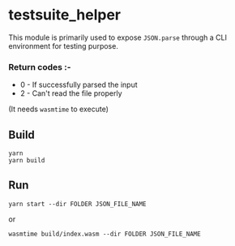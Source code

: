 # testsuite_helper

This module is primarily used to expose `JSON.parse` through a CLI environment for testing purpose.

### Return codes :-
- 0 - If successfully parsed the input
- 2 - Can't read the file properly

(It needs `wasmtime` to execute) 

## Build
```
yarn
yarn build
```

## Run
```
yarn start --dir FOLDER JSON_FILE_NAME
```
or
```
wasmtime build/index.wasm --dir FOLDER JSON_FILE_NAME
```

